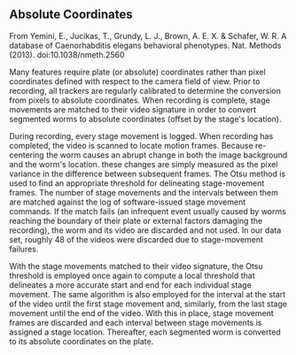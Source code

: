 ## Absolute Coordinates ##

From Yemini, E., Jucikas, T., Grundy, L. J., Brown, A. E. X. & Schafer, W. R. A database of Caenorhabditis elegans behavioral phenotypes. Nat. Methods (2013). doi:10.1038/nmeth.2560

Many features require plate (or absolute) coordinates rather than pixel coordinates defined with respect to the camera field of view. Prior to recording, all trackers are regularly calibrated to determine the conversion from pixels to absolute coordinates. When recording is complete, stage movements are matched to their video signature in order to convert segmented worms to absolute coordinates (offset by the stage's location).

During recording, every stage movement is logged. When recording has completed, the video is scanned to locate motion frames. Because re-centering the worm causes an abrupt change in both the image background and the worm's location. these changes are simply measured as the pixel variance in the difference between subsequent frames. The Otsu method is used to find an appropriate threshold for delineating stage-movement frames. The number of stage movements and the intervals between them are matched against the log of software-issued stage movement commands. If the match fails (an infrequent event usually caused by worms reaching the boundary of their plate or external factors damaging the recording), the worm and its video are discarded and not used. In our data set, roughly 48 of the videos were discarded due to stage-movement failures.

With the stage movements matched to their video signature, the Otsu threshold is employed once again to compute a local threshold that delineates a more accurate start and end for each individual stage movement. The same algorithm is also employed for the interval at the start of the video until the first stage movement and, similarly, from the last stage movement until the end of the video. With this in place, stage movement frames are discarded and each interval between stage movements is assigned a stage location. Thereafter, each segmented worm is converted to its absolute coordinates on the plate.
